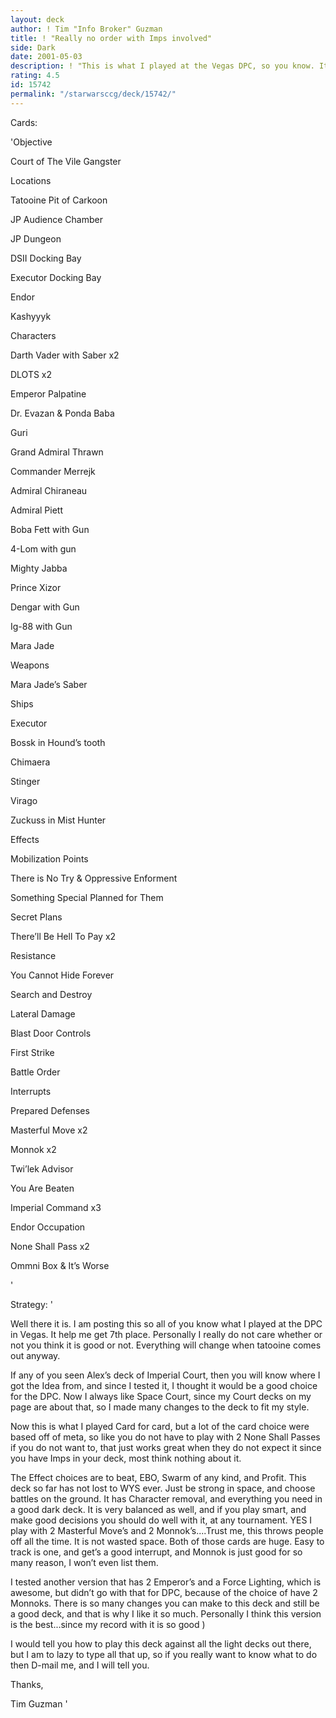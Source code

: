 ```yaml
---
layout: deck
author: ! Tim "Info Broker" Guzman
title: ! "Really no order with Imps involved"
side: Dark
date: 2001-05-03
description: ! "This is what I played at the Vegas DPC, so you know. It is an Idea that Alex had from Canada, thanks Alex, which I mixed up with my space Court, and here you have it."
rating: 4.5
id: 15742
permalink: "/starwarsccg/deck/15742/"
---
```

Cards: 

'Objective

Court of The Vile Gangster


Locations

Tatooine Pit of Carkoon

JP Audience Chamber

JP Dungeon

DSII Docking Bay

Executor Docking Bay

Endor

Kashyyyk


Characters

Darth Vader with Saber x2

DLOTS x2

Emperor Palpatine

Dr. Evazan & Ponda Baba

Guri

Grand Admiral Thrawn

Commander Merrejk

Admiral Chiraneau

Admiral Piett

Boba Fett with Gun

4-Lom with gun

Mighty Jabba

Prince Xizor

Dengar with Gun

Ig-88 with Gun

Mara Jade


Weapons

Mara Jade’s Saber


Ships

Executor

Bossk in Hound’s tooth

Chimaera

Stinger

Virago

Zuckuss in Mist Hunter


Effects

Mobilization Points

There is No Try & Oppressive Enforment

Something Special Planned for Them

Secret Plans

There’ll Be Hell To Pay x2

Resistance

You Cannot Hide Forever

Search and Destroy

Lateral Damage

Blast Door Controls

First Strike

Battle Order


Interrupts

Prepared Defenses

Masterful Move x2

Monnok x2

Twi’lek Advisor

You Are Beaten

Imperial Command x3

Endor Occupation

None Shall Pass x2

Ommni Box & It’s Worse


'

Strategy: '

Well there it is.  I am posting this so all of you know what I played at the DPC in Vegas.  It help me get 7th place.  Personally I really do not care whether or not you think it is good or not.  Everything will change when tatooine comes out anyway.


If any of you seen Alex’s deck of Imperial Court, then you will know where I got the Idea from, and since I tested it, I thought it would be a good choice for the DPC.  Now I always like Space Court, since my Court decks on my page are about that, so I made many changes to the deck to fit my style.  


Now this is what I played Card for card, but a lot of the card choice were based off of meta, so like you do not have to play with 2 None Shall Passes if you do not want to, that just works great when they do not expect it since you have Imps in your deck, most think nothing about it.


The Effect choices are to beat, EBO, Swarm of any kind, and Profit.  This deck so far has not lost to WYS ever.  Just be strong in space, and choose battles on the ground.  It has Character removal, and everything you need in a good dark deck.  It is very balanced as well, and if you play smart, and make good decisions you should do well with it, at any tournament.  YES I play with 2 Masterful Move’s and 2 Monnok’s....Trust me, this throws people off all the time.  It is not wasted space.  Both of those cards are huge.  Easy to track is one, and get’s a good interrupt, and Monnok is just good for so many reason, I won’t even list them.


I tested another version that has 2 Emperor’s and a Force Lighting, which is awesome, but didn’t go with that for DPC, because of the choice of have 2 Monnoks.  There is so many changes you can make to this deck and still be a good deck, and that is why I like it so much.  Personally I think this version is the best...since my record with it is so good )


I would tell you how to play this deck against all the light decks out there, but I am to lazy to type all that up, so if you really want to know what to do then D-mail me, and I will tell you.


Thanks,

Tim Guzman '

